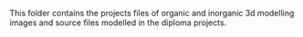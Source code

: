 This folder contains the projects files of organic and inorganic 3d modelling images and source files modelled in the diploma projects.
